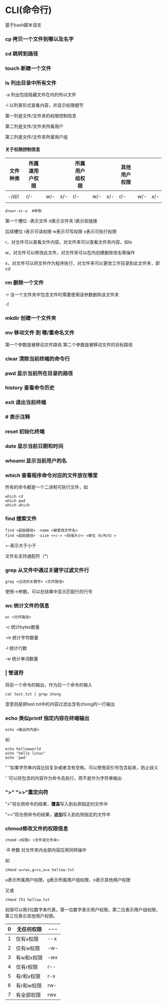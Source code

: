 

# CLI(命令行)

基于bash脚本语言



### cp 拷贝一个文件到哪以及名字

### cd 跳转到路径

### touch 新建一个文件

### ls 列出目录中所有文件

-a 列出包括隐藏文件在内的所以文件

-l 以列表形式查看内容，并显示权限细节

第一列是文件/文件夹的权限控制信息

第二列是文件/文件夹所属用户

第三列是文件/文件夹所属用户组

#### 关于权限控制信息

| 文件种类 | 所属速用户权限 |      |      | 所属用户组权限 |      |      | 其他用户权限 |      |      |
| -------- | -------------- | ---- | ---- | -------------- | ---- | ---- | ------------ | ---- | ---- |
|          |                |      |      |                |      |      |              |      |      |
| -/d/l    | r/-            | w/-  | x/-  | r/-            | w/-  | x/-  | r/-          | w/-  | x/-  |
|          |                |      |      |                |      |      |              |      |      |

```
drwxr-xr-x  #举例
```

第一个槽位 -表示文件 d表示文件夹 l表示软链接

后续槽位 r表示可读权限 w表示可写权限 x表示可执行权限

r，对文件可以查看文件内容，对文件夹可以查看文件夹内容，如ls

w，对文件可以修改此文件，对文件夹可以在内创建删除改名等操作

x，对文件可以将文件作为程序执行，对文件夹可以更改工作目录到此文件夹，即cd

### rm 删除一个文件

-r 当一个文件夹中包含文件时需要使用该参数删除该文件夹

-f 

### mkdir 创建一个文件夹

### mv 移动文件 到 哪/重命名文件

第一个参数是被移动文件路径 第二个参数是被移动文件的目标路径

### clear 清除当前终端的命令行

### pwd 显示当前所在目录的路径

### history 查看命令历史

### exit 退出当前终端

### # 表示注释

### reset 初始化终端

### date 显示当前日期和时间

### whoami 显示当前用户的名

### which 查看程序命令对应的文件放在哪里

所有的命令都是一个二进制可执行文件，如

```
which cd
which pwd
which which
```

### find 搜索文件

```
find <起始路径> -name <被查找文件名>
find <起始路径> -size <+/-> <存储大小> <单位（k/M/G）>
```

+-表示大于小于

文件名支持通配符（*）

### grep 从文件中通过关键字过滤文件行

```
grep <过滤的关键字> <文件路径>
```

使用-n参数，可以在结果中显示匹配行的行号

### wc 统计文件的信息

```
wc <文件路径>
```

-c 统计bytes数量

-m 统计字符数量

-l 统计行数

-w 统计单词数量

### | 管道符

将前一个命令的输出，作为后一个命令的输入

```
cat test.txt | grep zhong
```

意思则是把test.txt中的内容过滤出含有zhong的一行输出

### echo 类似printf 指定内容在终端输出

```
echo <输出的内容>
```

如

```
echo hellowworld
echo "hello linux"
echo 'pwd'
```

“ ”如果字符串内容比较复杂或者含有空格，可以使用双引号包含起来，防止歧义

‘ ’可以将包含的内容作为命令去执行，而不是作为字符串输出

### ">" ">>"重定向符

">"将左侧命令的结果，**覆盖**写入到右侧指定的文件中

“>>”将左侧命令的结果，**追加**写入到右侧指定的文件中

### chmod修改文件的权限信息

```
chomd <权限> <文件或文件夹>
```

-R 参数 对文件夹内全部内容应用同样操作

如

```
chmod u=rwx,g=rx,o=x hellow.txt
```

u表示所属用户权限，g表示所属用户组权限，o表示其他用户权限

又或

```
chmod 751 hellow.txt
```

权限可以用3位数字来代表，第一位数字表示用户权限，第二位表示用户组权限，第三位表示其他用户权限。

| 0    | 无任何权限 | ---  |
| ---- | ---------- | ---- |
| 1    | 仅有x权限  | --x  |
| 2    | 仅有w权限  | -w-  |
| 3    | 有w和x权限 | -wx  |
| 4    | 仅有r权限  | r--  |
| 5    | 有r和x权限 | r-x  |
| 6    | 有r和w权限 | rw-  |
| 7    | 有全部权限 | rwx  |

